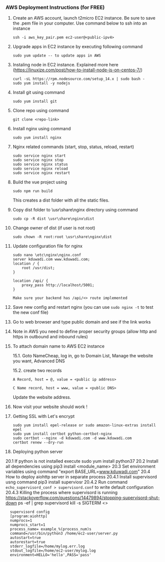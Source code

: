 
### AWS Deployment Instructions (for FREE)

1. Create an AWS account, launch t2micro EC2 instance. Be sure to save the .pem file in 
your computer. Use command below to ssh into an instance

    ```
    ssh -i aws_key_pair.pem ec2-user@<public-ipv4>
    ```

2. Upgrade apps in EC2 instance by executing following command
    ```
    sudo yum update -- to update apps in AWS
    ```

3. Instaling node in EC2 instance. Explained more here (https://linuxize.com/post/how-to-install-node-js-on-centos-7/)

    ```
    curl -sL https://rpm.nodesource.com/setup_14.x | sudo bash -
    sudo yum install -y nodejs
    ```

4. Install git using command 

    ```
    sudo yum install git
    ```

5. Clone repo using command

    ```
    git clone <repo-link>
    ```

6. Install nginx using command
    ```
    sudo yum install nginx
    ```

7. Nginx related commands (start, stop, status, reload, restart)

    ```
    sudo service nginx start
    sudo service nginx stop
    sudo service nginx status
    sudo service nginx reload
    sudo service nginx restart
    ```

8. Build the vue project using 

    ```
    sudo npm run build
    ``` 
    This creates a dist folder with all the static files.

9. Copy dist folder to \usr\share\nginx directory using command
    
    ```
    sudo cp -R dist \usr\share\nginx\dist
    ```


10. Change owner of dist (if user is not root)
   
    ```
    sudo chown -R root:root \usr\share\nginx\dist
    ```

11. Update configuration file for nginx
    ```
    sudo nano \etc\nginx\nginx.conf
    server kduwadi.com www.kduwadi.com;
    location / {
        root /usr/dist;
    }
    
    location /api/ {
        proxy_pass http://localhost/5001;
    }

    Make sure your backend has /api/<> route implemented
    ```

12. Save new config and restart nginx (you can use `sudo nginx -t` to test the new conf file)

13. Go to web browser and type public domain and see if the link works

14. Note in AWS you need to define proper security groups (allow http and https in outbound and inbound rules)

15. To attach domain name to AWS EC2 instance 
    
    15.1. Goto NameCheap, log in, go to Domain List, Manage the website you want, Advanced DNS
    
    15.2. create two records
        
        A Record, host = @, value = <public ip address>
        
        C Name record, host = www, value = <public DNS>
    
    Update the website address.

16. Now visit your website should work !

17. Getting SSL with Let's encrypt

    ```
    sudo yum install epel-release or sudo amazon-linux-extras install epel
    sudo yum install certbot python-certbot-nginx
    sudo certbot --nginx -d kduwadi.com -d www.kduwadi.com
    certbot renew --dry-run
    ```
  
18. Deploying python server

 20.1 If python is not installed execute sudo yum install python37
 20.2 Install all dependencies using pip3 install <module_name>
 20.3 Set environment variables using command "export BASE_URL=www.kduwadi.com"
 20.4 How to deploy aiohttp server in separate process
	20.4.1 Install supervisord usng command pip3 install superviosr
	20.4.2 Run command `echo_supervisord_conf > supervisord.conf` to write default configuration
	20.4.3 Killing the process where supervisord is running https://stackoverflow.com/questions/14479894/stopping-supervisord-shut-down
	  ps -ef | grep supervisord
	  kill -s SIGTERM <>
	  
	  supervisord config
	  [program:aiohttp]
	  numprocs=1
	  numprocs_start=1
	  process_name= example_%(process_num)s
	  command=/usr/bin/python3 /home/ec2-user/server.py 
	  autostart=true
	  autorestart=true 
	  stderr_logfile=/home/mylog.err.log
	  stdout_logfile=/home/ec2-user/mylog.log 
	  environment=HELLO='hello',PASS='pass'


	  
	  
